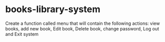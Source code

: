 # books-library-system
Create a function called menu that will contain the following actions: view books, add new book, Edit book, Delete book, change password, Log out and Exit system
